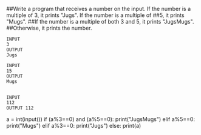 ##Write a program that receives a number on the input. If the number is a multiple of 3, it prints "Jugs". If the number is a multiple of ##5, it prints "Mugs".
##If the number is a multiple of both 3 and 5, it prints "JugsMugs".
##Otherwise, it prints the number.
```
INPUT 
3 
OUTPUT
Jugs

INPUT 
15
OUTPUT
Mugs


INPUT 
112
OUTPUT 112
```
a = int(input())
if (a%3==0) and (a%5==0):
  print("JugsMugs")
elif a%5==0:
  print("Mugs")
elif a%3==0:
  print("Jugs")
else:
  print(a)
